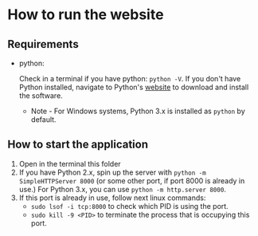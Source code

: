 # How to run the website

## Requirements

- python:

    Check in a terminal if you have python: `python -V`.
    If you don't have Python installed, navigate to Python's [website](https://www.python.org/) to download and install the software.

   * Note -  For Windows systems, Python 3.x is installed as `python` by default.

## How to start the application

1. Open in the terminal this folder
2. If you have Python 2.x, spin up the server with `python -m SimpleHTTPServer 8000` (or some other port, if port 8000 is already in use.) For Python 3.x, you can use `python -m http.server 8000`.
3. If this port is already in use, follow next linux commands:
    - `sudo lsof -i tcp:8000`  to check which PID is using the port.
    - `sudo kill -9 <PID>`  to terminate the process that is occupying this port.